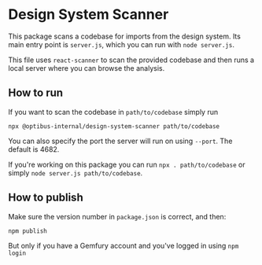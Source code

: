 # Design System Scanner

This package scans a codebase for imports from the design system. Its main entry point is `server.js`, which you can run with `node server.js`.

This file uses `react-scanner` to scan the provided codebase and then runs a local server where you can browse the analysis.

## How to run

If you want to scan the codebase in `path/to/codebase` simply run

```
npx @optibus-internal/design-system-scanner path/to/codebase
```

You can also specify the port the server will run on using `--port`. The default is 4682.

If you're working on this package you can run `npx . path/to/codebase` or simply `node server.js path/to/codebase`.

## How to publish

Make sure the version number in `package.json` is correct, and then:

```
npm publish
```

But only if you have a Gemfury account and you've logged in using `npm login`
